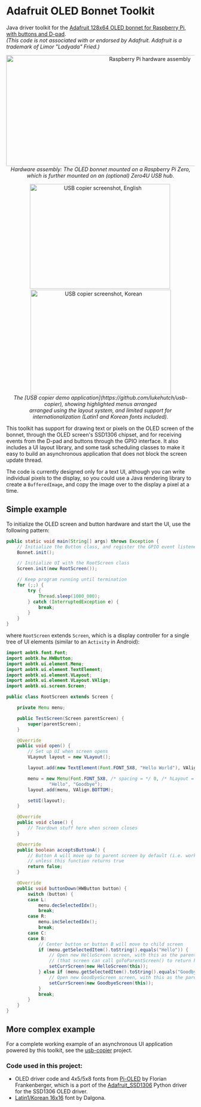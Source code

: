 # Adafruit OLED Bonnet Toolkit
Java driver toolkit for the [Adafruit 128x64 OLED bonnet for Raspberry Pi, with buttons and D-pad](https://www.adafruit.com/product/3531).
<br>
*(This code is not associated with or endorsed by Adafruit. Adafruit is a trademark of Limor "Ladyada" Fried.)*

<p align="center"><a href="https://raw.githubusercontent.com/lukehutch/Adafruit-OLED-Bonnet-Toolkit/master/rpi-assembly.jpg"><img alt="Raspberry Pi hardware assembly" height="297" width="752" src="https://raw.githubusercontent.com/lukehutch/Adafruit-OLED-Bonnet-Toolkit/master/rpi-assembly.jpg"></a><br><i>Hardware assembly: The OLED bonnet mounted on a Raspberry Pi Zero,<br>which is further mounted on an (optional) Zero4U USB hub.</i></p>

<p align="center"><a href="https://raw.githubusercontent.com/lukehutch/usb-copier/master/screen-en.jpg"><img alt="USB copier screenshot, English" width="375" height="280" src="https://raw.githubusercontent.com/lukehutch/usb-copier/master/screen-en.jpg"></a>&nbsp;<a href="https://raw.githubusercontent.com/lukehutch/usb-copier/master/screen-en.jpg"><img alt="USB copier screenshot, Korean" width="375" height="280" src="https://raw.githubusercontent.com/lukehutch/usb-copier/master/screen-ko.jpg"></a>
<br><i>The [USB copier demo application](https://github.com/lukehutch/usb-copier), showing highlighted menus arranged<br>
arranged using the layout system, and limited support for internationalization (Latin1 and Korean fonts included).</i></p>


This toolkit has support for drawing text or pixels on the OLED screen of the bonnet, through the OLED screen's SSD1306 chipset,
and for receiving events from the D-pad and buttons through the GPIO interface. It also includes a UI layout library, and some
task scheduling classes to make it easy to build an asynchronous application that does not block the screen update thread.

The code is currently designed only for a text UI, although you can write individual pixels to the display, so you could use a Java rendering library
to create a `BufferedImage`, and copy the image over to the display a pixel at a time. 

## Simple example

To initialize the OLED screen and button hardware and start the UI, use the following pattern:

```java
public static void main(String[] args) throws Exception {
    // Initialize the Button class, and register the GPIO event listeners
    Bonnet.init();

    // Initialize UI with the RootScreen class
    Screen.init(new RootScreen());

    // Keep program running until termination
    for (;;) {
        try {
            Thread.sleep(1000_000);
        } catch (InterruptedException e) {
            break;
        }
    }
}
```

where `RootScreen` extends `Screen`, which is a display controller for a single tree of UI elements (similar to an `Activity` in Android):

```java
import aobtk.font.Font;
import aobtk.hw.HWButton;
import aobtk.ui.element.Menu;
import aobtk.ui.element.TextElement;
import aobtk.ui.element.VLayout;
import aobtk.ui.element.VLayout.VAlign;
import aobtk.ui.screen.Screen;

public class RootScreen extends Screen {

    private Menu menu;

    public TestScreen(Screen parentScreen) {
        super(parentScreen);
    }

    @Override
    public void open() {
    	// Set up UI when screen opens
        VLayout layout = new VLayout();

        layout.add(new TextElement(Font.FONT_5X8, "Hello World"), VAlign.TOP);

        menu = new Menu(Font.FONT_5X8, /* spacing = */ 0, /* hLayout = */ true,
                "Hello", "Goodbye");
        layout.add(menu, VAlign.BOTTOM);

        setUI(layout);
    }

    @Override
    public void close() {
        // Teardown stuff here when screen closes
    }

    @Override
    public boolean acceptsButtonA() {
        // Button A will move up to parent screen by default (i.e. works as a "cancel" button),
        // unless this function returns true
        return false;
    }

    @Override
    public void buttonDown(HWButton button) {
        switch (button) {
        case L:
            menu.decSelectedIdx();
            break;
        case R:
            menu.incSelectedIdx();
            break;
        case C:
        case B:
            // Center button or button B will move to child screen
            if (menu.getSelectedItem().toString().equals("Hello")) {
                // Open new HelloScreen screen, with this as the parent
                // (that screen can call goToParentScreen() to return here)
                setCurrScreen(new HelloScreen(this));
            } else if (menu.getSelectedItem().toString().equals("Goodbye")) {
                // Open new GoodbyeScreen screen, with this as the parent
                setCurrScreen(new GoodbyeScreen(this));
            }
            break;
        }
    }
}
```

## More complex example

For a complete working example of an asynchronous UI application powered by this toolkit, see the [usb-copier](https://github.com/lukehutch/usb-copier) project. 

### Code used in this project:

* OLED driver code and 4x5/5x8 fonts from [Pi-OLED](https://github.com/entrusc/Pi-OLED) by Florian Frankenberger, which is a port of
the [Adafruit_SSD1306](https://github.com/adafruit/Adafruit_SSD1306) Python driver for the SSD1306 OLED driver.
* [Latin1/Korean 16x16](https://github.com/Dalgona/neodgm/blob/master/font.py) font by Dalgona. 
